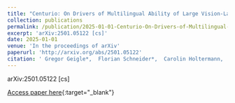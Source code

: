 ```yaml
---
title: "Centurio: On Drivers of Multilingual Ability of Large Vision-Language Model"
collection: publications
permalink: /publication/2025-01-01-Centurio-On-Drivers-of-Multilingual-Ability-of-Large-Vision-Language-Model
excerpt: 'arXiv:2501.05122 [cs]'
date: 2025-01-01
venue: 'In the proceedings of arXiv'
paperurl: 'http://arxiv.org/abs/2501.05122'
citation: ' Gregor Geigle*,  Florian Schneider*,  Carolin Holtermann,  Chris Biemann,  Radu Timofte,  Anne Lauscher,  Goran Glavaš, &quot;Centurio: On Drivers of Multilingual Ability of Large Vision-Language Model.&quot; In the proceedings of arXiv, 2025.'
---
```

arXiv:2501.05122 [cs]

[Access paper here](http://arxiv.org/abs/2501.05122){:target="_blank"}
